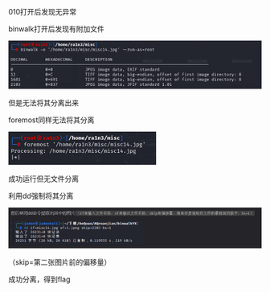 010打开后发现无异常

binwalk打开后发现有附加文件

![image-20250422204435298](./assets/image-20250422204435298.png)

但是无法将其分离出来

 

foremost同样无法将其分离

![image-20250422204438213](./assets/image-20250422204438213.png)

成功运行但无文件分离

利用dd强制将其分离

![image-20250422204442217](./assets/image-20250422204442217.png)

（skip=第二张图片前的偏移量）

成功分离，得到flag